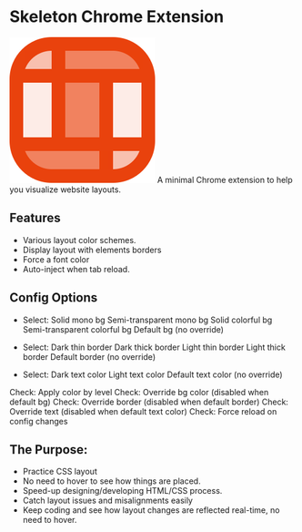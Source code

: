 # Skeleton Chrome Extension

![Skeleton Layout](images/icon.svg)
A minimal Chrome extension to help you visualize website layouts.

## Features

- Various layout color schemes.
- Display layout with elements borders
- Force a font color
- Auto-inject when tab reload.

## Config Options

- Select:
  Solid mono bg
  Semi-transparent mono bg
  Solid colorful bg
  Semi-transparent colorful bg
  Default bg (no override)

- Select:
  Dark thin border
  Dark thick border
  Light thin border
  Light thick border
  Default border (no override)

- Select:
  Dark text color
  Light text color
  Default text color (no override)

Check: Apply color by level
Check: Override bg color (disabled when default bg)
Check: Override border (disabled when default border)
Check: Override text (disabled when default text color)
Check: Force reload on config changes

## The Purpose:

- Practice CSS layout
- No need to hover to see how things are placed.
- Speed-up designing/developing HTML/CSS process.
- Catch layout issues and misalignments easily
- Keep coding and see how layout changes are reflected real-time, no need to hover.
